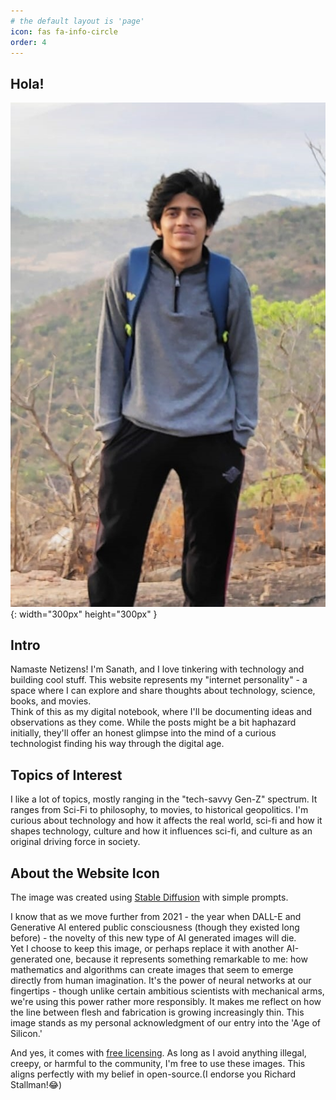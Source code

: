 ```yaml
---
# the default layout is 'page'
icon: fas fa-info-circle
order: 4
---
```

<!-- 
> This is still a now 'ALL GREEN'
{: .prompt-tip } -->

## Hola!
<!-- <img src="{{site.baseurl | prepend: site.url}}/assets/img/MyPic.jpeg" alt="Poster">{:height="400px" width="300px"} -->
![](/assets/img/MyPic.jpeg){: width="300px" height="300px" }

## Intro
Namaste Netizens! I'm Sanath, and I love tinkering with technology and building cool stuff. This website represents my "internet personality" - a space where I can explore and share thoughts about technology, science, books, and movies. <br>
Think of this as my digital notebook, where I'll be documenting ideas and observations as they come. While the posts might be a bit haphazard initially, they'll offer an honest glimpse into the mind of a curious technologist finding his way through the digital age.

## Topics of Interest
I like a lot of topics, mostly ranging in the "tech-savvy Gen-Z" spectrum. It ranges from Sci-Fi to philosophy, to movies, to historical geopolitics. I'm curious about technology and how it affects the real world, sci-fi and how it shapes technology, culture and how it influences sci-fi, and culture as an original driving force in society.

## About the Website Icon
The image was created using [Stable Diffusion](https://stability.ai/) with simple prompts. 

I know that as we move further from 2021 - the year when DALL-E and Generative AI entered public consciousness (though they existed long before) - the novelty of this new type of AI generated images will die.<br>
Yet I choose to keep this image, or perhaps replace it with another AI-generated one, because it represents something remarkable to me: how mathematics and algorithms can create images that seem to emerge directly from human imagination. It's the power of neural networks at our fingertips - though unlike certain ambitious scientists with mechanical arms, we're using this power rather more responsibly.
It makes me reflect on how the line between  flesh and fabrication is growing increasingly thin. This image stands as my personal acknowledgment of our entry into the 'Age of Silicon.'

And yes, it comes with [free licensing](https://huggingface.co/spaces/CompVis/stable-diffusion-license). As long as I avoid anything illegal, creepy, or harmful to the community, I'm free to use these images. This aligns perfectly with my belief in open-source.(I endorse you Richard Stallman!😂)


